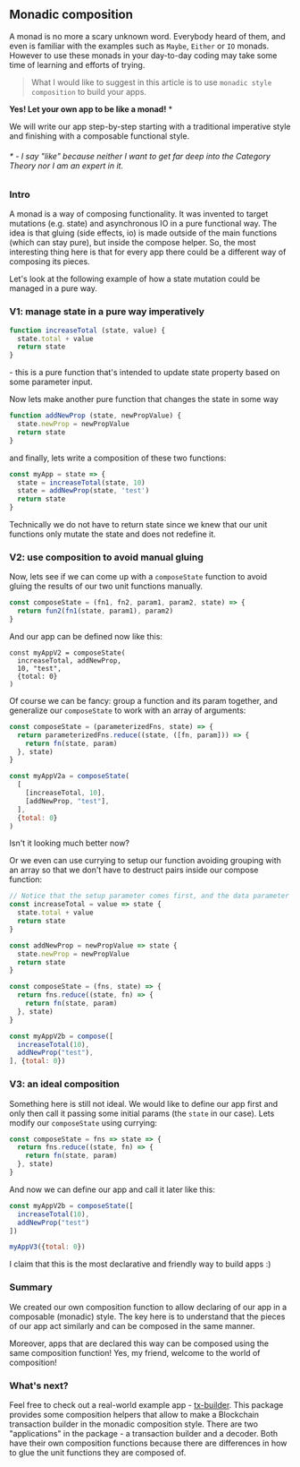
## Monadic composition

A monad is no more a scary unknown word. Everybody heard of them, and even is familiar with the examples such as `Maybe`, `Either`
or `IO` monads. However to use these monads in your day-to-day coding may take some time of learning and efforts of
trying.

> What I would like to suggest in this article is to use `monadic style composition` to build your apps.

**Yes! Let your own app to be like a monad!** *

We will write our app step-by-step starting with a traditional imperative style and finishing with a composable
functional style.

###### * - I say "like" because neither I want to get far deep into the Category Theory nor I am an expert in it.

### Intro

A monad is a way of composing functionality. It was invented to target mutations (e.g. state) and asynchronous IO
in a pure functional way. The idea is that gluing (side effects, io) is made outside of the main functions (which can stay pure), but
inside the compose helper. So, the most interesting thing here is that for every app there could be a different way
of composing its pieces.

Let's look at the following example of how a state mutation could be managed in a pure way.

### V1: manage state in a pure way imperatively

```js
function increaseTotal (state, value) {
  state.total + value
  return state
}
```
\- this is a pure function that's intended to update state property based on some parameter input.

Now lets make another pure function that changes the state in some way
```js
function addNewProp (state, newPropValue) {
  state.newProp = newPropValue
  return state
}
```

and finally, lets write a composition of these two functions:
```js
const myApp = state => {
  state = increaseTotal(state, 10)
  state = addNewProp(state, 'test')
  return state
}
```
Technically we do not have to return state since we knew that our unit functions only mutate the state and does not
redefine it.

### V2: use composition to avoid manual gluing

Now, lets see if we can come up with a `composeState` function to avoid gluing the results of our two unit functions manually.

```js
const composeState = (fn1, fn2, param1, param2, state) => {
  return fun2(fn1(state, param1), param2)
}
```

And our app can be defined now like this:
```
const myAppV2 = composeState(
  increaseTotal, addNewProp,
  10, "test",
  {total: 0}
)
```

Of course we can be fancy: group a function and its param together, and generalize our `composeState` to work with an array
of arguments:

```js
const composeState = (parameterizedFns, state) => {
  return parameterizedFns.reduce((state, ([fn, param])) => {
    return fn(state, param)
  }, state)
}

const myAppV2a = composeState(
  [
    [increaseTotal, 10],
    [addNewProp, "test"],
  ],
  {total: 0}
)
```
Isn't it looking much better now?

Or we even can use currying to setup our function avoiding grouping with an array so that we don't have to destruct
pairs inside our compose function:
```js
// Notice that the setup parameter comes first, and the data parameter (state) comes last:
const increaseTotal = value => state {
  state.total + value
  return state
}

const addNewProp = newPropValue => state {
  state.newProp = newPropValue
  return state
}

const composeState = (fns, state) => {
  return fns.reduce((state, fn) => {
    return fn(state, param)
  }, state)
}

const myAppV2b = compose([
  increaseTotal(10),
  addNewProp("test"),
], {total: 0})
```

### V3: an ideal composition

Something here is still not ideal. We would like to define our app first and only then call it passing some
initial params (the `state` in our case). Lets modify our `composeState` using currying:
```js
const composeState = fns => state => {
  return fns.reduce((state, fn) => {
    return fn(state, param)
  }, state)
}
```

And now we can define our app and call it later like this:
```js
const myAppV2b = composeState([
  increaseTotal(10),
  addNewProp("test")
])

myAppV3({total: 0})
```

I claim that this is the most declarative and friendly way to build apps :)

### Summary

We created our own composition function to allow declaring of our app in a composable (monadic) style. The key here
is to understand that the pieces of our app act similarly and can be composed in the same manner.

Moreover, apps that are declared this way can be composed using the same composition function! Yes, my friend, welcome
to the world of composition!

### What's next?

Feel free to check out a real-world example app - [tx-builder](https://www.npmjs.com/package/tx-builder).
This package provides some composition helpers that allow to make a Blockchain transaction builder in the monadic
composition style. There are two "applications" in the package - a transaction builder and a decoder. Both have
their own composition functions because there are differences in how to glue the unit functions they are composed
of.